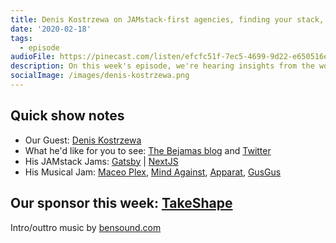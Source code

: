 ```yaml
---
title: Denis Kostrzewa on JAMstack-first agencies, finding your stack, talking with clients and more
date: '2020-02-18'
tags:
  - episode
audioFile: https://pinecast.com/listen/efcfc51f-7ec5-4699-9d22-e650516e042e.mp3
description: On this week's episode, we're hearing insights from the world of JAMstack agencies with Denis Kostrzewa, the CEO and co founder of the JAMstack-first agency Bejamas.
socialImage: /images/denis-kostrzewa.png
---
```


## Quick show notes

* Our Guest: [Denis Kostrzewa](https://www.twitter.com/denny_kos)
* What he'd like for you to see: [The Bejamas blog](https://bejamas.io/blog/) and [Twitter](https://twitter.com/bejamas_io)
* His JAMstack Jams: [Gatsby](https://gatsbyjs.com) | [NextJS](https://nextjs.org/) 
* His Musical Jam: [Maceo Plex](https://www.youtube.com/watch?v=b2RcZQNMy5s), [Mind Against](https://www.youtube.com/watch?v=dygwGDBdab8), [Apparat](https://www.youtube.com/watch?v=F8tLQbajsfI), [GusGus](https://youtu.be/fD0Vl4l7F8o?t=44)


## Our sponsor this week: [TakeShape](https://takeshape.io/thatsmyjamstack)
<!-- 
## Transcript 
### Bryan Robinson  0:02  
Hello everyone, welcome back to another episode of that's my JAMstack the podcast where we ask that most important of questions, what's your jam in the JAMstack? On this week's episode, we're hearing insights from the world of JAMstack agencies with Denis Kostrzewa, the CEO and co founder of the JAMstack-first agency Bejamas. Before we dive into those insights, I want to welcome back our sponsor take shape. If you're interested in their content platform, be sure to stick around after the interview to hear more, or head on over to take shape.io slash that's my JAMstack for more information. Alright guys, well, thanks for being on the show today and taking the time to chat with us.

### Denis Kostrzewa  0:39  
Yeah, thanks, Bryan. Thanks for having me.

### Bryan Robinson  0:41  
Cool. So tell us a little bit about yourself. What do you do for work? What do you do for fun and all that good stuff?

### Denis Kostrzewa  0:46  
Yep. So I'm Denis. I'm the co founder and CEO of Bejamas, the first agency and for professionally, I'm not coding any websites anymore. But what I do right now is scoping projects for companies. Not approaching us, proposing solutions to them managing internal accounting processes as well as hiring new developers. For fun, to be totally honest, grumpy john was is this is enough fun for me. But about from from from the business, I really like to read books on psychology, decision making philosophy and evolution.

### Bryan Robinson  1:20  
What are you reading right now?

### Denis Kostrzewa  1:23  
Right now I'm reading

### Denis Kostrzewa  1:25  
the book. Right now I'm actually not reading any of those pipes. I started reading mirta echo for Colt and boom. So it's a it's a fiction book. Very

### Bryan Robinson  1:37  
nice. So so you get a little bit of a little bit of fiction, a little bit of pleasure in your life too.

### Denis Kostrzewa  1:42  
Yeah, exactly.

### Bryan Robinson  1:45  
Alright, so So obviously, you are a co founder of a JAMstack first agency, but what was your entry point into into the JAMstack or static sites or whatever it was at the time?

### Denis Kostrzewa  1:54  
Yeah, so it's a bigger story. I think it will be great to kind of give you guys To everyone listening, a bit of a background, how we how we get started and why we get started in the first place. So we were starting a local business three years ago, aiming to solve a very specific problem on the pitch was basically ship simple websites to local local businesses. And we will be later managing those sites. So we've been looking after a set of tools that will allow us to build sites which are pretty easy to maintain. If we thought about having, for example, 10 websites in maintenance mode for our customers, WordPress or Drupal on any other monolithic solution was a no go for us. Because, for example, the news updates one has to do if if you have a Drupal, WordPress website. 

### Denis Kostrzewa  2:47  
But another important thing for us was the security. Again, if we had 10 or more websites, and we have to take responsibility for what's happening on those websites, we wanted to make sure that we are picking the rights posted for the job. And based on those two requirements on the model, repeat myself, all the obvious, monolithic choices didn't make any sense. So we started to dig deeper into what's available out there. And content the idea of static site generation. So yeah, we decided to take it for right and both our first site with Google, after a couple of months, we are the next day or some Gadsby to the mix. And after approximately a year of playing with these tools we found nullify, which was basically a game changer for us. 

### Denis Kostrzewa  3:37  
Not not only because it was a great tool to build our sports sites with, but it was very beneficial as well. But most importantly, because we found that the thing we are doing is called the jumpstart. And there are other maniacs like us who build build sites this way basically. And you know, it was it was one of these models where you're doing something and you feel You're going against the tide and you're doing basically something that is quite unpopular in the in the industry or in the space you are in. And you still do it because you think the reasons are right. But you are quite unconfident. Where were the catches or if there is any catch, right?

### Denis Kostrzewa  4:17  
So like for example if you're started doing cold baths or cold showers because you want to build up your immune system and fight with fatigue or something, most buddies you know, probably think you freaked out or something and will tell you that Yeah. But if you if you find a group of people that is doing kobus as well understands what problems you you've been faced with and what you want to solve with that the whole idea gets a totally new meaning to so this was basically early 2018. For us, we found the john stack definition join the new dynamic community and southern pyjamas with the idea to be the drumstick first with the An agency and operates globally. And I'm also joking that we are jumps at first but also first JAMstack agency as well. I think like that's a big claim. But I think, yeah, we started with the first jumpstart focused agency out there

### Bryan Robinson  5:17  
That's a big claim but there if nothing else, there aren't a lot out there. At least not from what I've seen.

### Denis Kostrzewa  5:22  
Yeah. I haven't seen right now that there are putting other agencies without focus, but time, early 2018 I don't think there are other guys that were doing this thing, only this thing because that's, that's what we do.

### Bryan Robinson  5:36  
So obviously WordPress was was kind of, as always a big player and agency land, but like, what were some of the other solutions that you kind of looked at and said these monoliths just don't make sense for agencies. 

### Denis Kostrzewa  5:48  
We surprisingly we haven't been looking at others other solutions when we found Who will it was, like Tom Tom, the co founder of Bejamas, he's he's more technical than I am for sure. And, and he was He wanted to try the static site generation idea. And he was into WordPress, he was developing WordPress websites for, I think, more than 66 years or something. He was pretty, pretty experienced with that, but just didn't want to stick to WordPress because for the thing that we've been trying to do for our customers, meaning simple static websites where just a simple CMS would be enough, it was definitely too much. So we didn't try really anything else. We just settled on Google. Then we liked it and kind of followed followed with this paradigm, this approach.

### Bryan Robinson  6:38  
Very nice. So obviously, professionally, you're using the gym second every single day, or at least your team is, and you're using Hugo and Gatsby and next.

### Denis Kostrzewa  6:51  
Yes, but Hugo was was our starting point. And right now to be honest, we are not using Hugo too much. It's like 90% of our projects are Got to be in exchange. And then there are some projects that are pure react. Yeah, I wouldn't say I don't think they are like an 100% JAMstack

### Bryan Robinson  7:09  
Sure. So how have clients responded to all that because we haven't had too many too many people doing agency work on the podcast yet.

### Denis Kostrzewa  7:16  
So I think we are we are a specific case because like I said, we started a local business here which which wasn't be dominant. Our customers didn't know what we are building that they just seen the the the final product and that's what they cared about. They didn't care if it's what price that they don't even know what what what rises to be honest. What would be JAMstack was in this and it was a little bit different because once we started to build the brand awareness out there and I think, yeah, once we started to build the brand owners after we are only getting clients that are just like conscious, they know what john stock is they they kind of know how it works and they know what they are buying. So it's we are in a good position that we don't have to explain Too much to them. We don't have to convince them because they are already convinced to keep it short. But there are some there are some customers that don't get it fully. So we are making workshops at the end of each project to kind of educate them and give them more guidance, so that they can understand it as well. Once we are getting to them. Yeah,

### Bryan Robinson  8:21  
That's really interesting that that you kind of positioned yourself in a way that most of your leads coming in our JAMstack where I didn't even know, you know, that was going to be a possibility in terms of like non technical people.

### Denis Kostrzewa  8:33  
Yeah, yeah. Yeah, I was also it's gonna sound strange, but I was surprised as well that there are so many there's so such a big audience, especially in 2018 because right now, it seems that the tide has changed that there are more people opting in into this, this paradigm and trying to try and do things but back in 2018, it was like a, you know, it was like a bet. And we just, we just set up a website, and we'll see what happens and This will happen. And we are here today talking about. Yeah, talking about jobs taking on none, I think in a different a different way. Because the the adoption rate I also wrote wrote wrote about in my last article, the adoption rate is just just growing up here. So it's very exciting to me to see it.

### Bryan Robinson  9:23  
And an interesting thing to me and I've gotta say, I love the love of design work that y'all do. A lot of the stuff that I've seen you put out has been amazing looking. Do you feel like the JAMstack gives us extra power in terms of doing beautiful websites? Where's that something that y'all would have been able to do in a WordPress world as well?

### Denis Kostrzewa  9:42  
I think I think it definitely gives you more flexibility when you want to change something. Especially Yes, this is this is more I think I'm referring more to react here, rather than JAMstack you're able to make iterations faster. With the whole component, component concept component paradigm, you can change those things quicker. So I think it definitely empowers developers front end developers, more than non WordPress. And I'm not sure how WordPress Gutenberg the current version works. sure what I'm referring to the to the older, older versions, which which I tried in the past.

### Bryan Robinson  10:28  
Yeah, of course those those versions still power huge chunks of the web. So that's something I always keep in mind for that. So let's talk about kind of other things. Are you able to do any jams tech kind of things personally, or is this all like you said, your fun is kind of building up this, this business?

### Denis Kostrzewa  10:46  
I was making jokes, but actually this is another joke and it like it makes it even more dramatic. I was I was telling my buddies, I think it was in June that till the end of the year. I for the Christmas, I want to have my own blog, my own personal website, powered by the jumpstart but I didn't manage to do that. But yeah, I like to write code. I can write code, but I wouldn't call myself a developer just out of respect to other developers, because I know, I know my technical skills aren't that high. But I can I can write things that work, basically, I know that this is not the essence of being a developer. So I'm not I'm not I'm not using jumps like on a daily basis. I'm more like, I understand the technical concepts, and I propose it to our customers. And I'm sure if this is this answers, all sorts of questions. Question in.

### Bryan Robinson  11:44  
That's good. So So what would be kind of yours and the companies like specific jam in the JAMstack? So obviously, you listed out some things when you're talking about choosing, you know, the static site methodology, you know, security and expandability And all that but like, what what kind of your jam for that for the JAMstack.

### Denis Kostrzewa  12:06  
That's all I get like we mentioned Gatsby and NextJ, this is like 90% of of our projects are built with either all that with with one to one of these tools or the other. Then when it comes to a couple of CMS options, we don't have any specific preference we are not biased in any way towards one option or the other. But if you if you read our blog, we we write about our choices. So we tested nine or 10 options right now. And you know that there are more than 10 like I don't know 20-25 but we just don't have time to test all of them. So after testing nine or 10, we are sticking to about motsi seven. So from the from the ones we tested. It's definitely contentful. Definitely Sanity NetlifyCMS is used in many of our projects on the Dato CMS, story blog, prismic, forestry is definitely a good one as well. So yeah, from the top of my head, those are the ones that we are reusing in our projects when we are making decision with our customers

### Bryan Robinson  13:13  
Out of curiosity since that since you got, you know, a decent customers like working on these kind of newer CMS says, when you talk about headless caucuses, there's headless. And then there's like the gift based, Which do you think is a little bit easier for clients to understand because get based can sometimes take a little extra time? I feel like?

### Denis Kostrzewa  13:32  
That's a good question. I think with with with the API based API based CMS options are usually used with the bigger customers. So there is a there is a bigger customer on the guy on the customer side understands the whole thing so we don't have to do much explaining because like I said, and we are getting conscious, conscious conscious buyers. One of the best CMS options is you Usually, from what I recall, is usually the smaller customer. And we don't do we didn't do much explaining here either. Because they don't understand. They don't have to understand how it works. We are just making workshops on how to use it. And the website basically is on on our maintenance because we work with with customers in the long term. And we are maintaining the website and fixing give if something breaks. So, yeah, we didn't do really much explaining, like, technical wise,

### Bryan Robinson  14:36  
that's that's good to know that people people can pick it up, even if it's not something as long standing as a WordPress admin.

### Denis Kostrzewa  14:43  
Yeah, I think I think it's really pretty important with bigger customers to to explain them exactly code works, because they care about the decisions that those decisions impact their their businesses a lot and they are they are a bigger organism as well. So the current But when it comes to the to the small company, they just from what we experienced, I'm not sure if someone has any different experiences but from what we experienced, they just care about. If this is a sustainable solution, it is will work two years from now two years from now. And it's pretty easy to do and present on on on forestry and notify CMS examples. We found that the CMS UI is easier for those guys to adjust to when they are for example switching from WordPress, they found it basically more comfortable than WordPress UI, which is pretty amazing to hear.

### Bryan Robinson  15:42  
Well, I'm in fairness, WordPress, the WordPress UI can sometimes be more than what a customer needs and the forestry or even even like content flow and stuff like that. You build it exactly as the client needs.

### Denis Kostrzewa  15:55  
Yeah. Yeah, exactly. Exactly. But even even a contentful if it Fair on. If you compare the UI from forestry to the UI from contentful, I use both CMS, CMS constructible. I'll do two protocols exactly like many CMS, CMS options I've used so far. But if we compare those two contentful is far more extensive in its setup. I know it depends how you will set it up. But if you have a big project, it can take, you know, three minutes to update a simple site. Whereas with forestry, you just login on your editing, editing, editing, editing those things in like one time saving it, polishing it and that said, so that there are many differences between even those those headless CMS options and I'm not comparing here WordPress or the other like Drupal, which which can also be used as a headless, headless fashion. We're just gonna break those headless CMS CMS options that I mentioned and Yeah, there are so different. And that's good actually, because there is no one solution that fits the bill for everyone. So it's good to have variability, because we can then choose from those and listen to our customers and see which one fits the best. And their case, basically.

### Bryan Robinson  17:17  
Nice. And so one question I got kind of got in like an agency setting is how easy or maybe more difficult I don't know, does it doesn't make onboarding new developers or dealing with turnover like obviously, y'all are a growing a growing agency. So hopefully you haven't had to deal with turnover. But one of the things that like WordPress, always kind of shoehorn an agency into you have to find a WordPress developer if you want to replace a developer, what kind of onboarding does the JAMstack give you or make easier or harder.

### Denis Kostrzewa  17:54  
So when we are hiring, we are always screening for we acknowledge because like I mentioned, we are Kind of outside of us and react focus right now. We've got to be with us next sometimes pure react. So we are always always screening for react experience. We haven't experienced to normal yet, to be perfectly honest. Yeah, we just finished relationships with three people. So far. We are two years in operation. I know that turnover will happen. Eventually. I'm not. I'm not saying everyone will walk in business for the end of their lives. But it's just not it was another problem we face so far. So I can really relate to that, at this point. Sure. Maybe maybe in the next year, we can we can.

### Bryan Robinson  18:42  
Although so. So in terms of people coming in, they're coming in with react knowledge, and then they can just hit the ground running because these are all react based technologies.

### Denis Kostrzewa  18:49  
Yeah, there are there are of course some some caveats that that are experienced developers have experienced galleries and more present experience next year. The workers are giving those guys And then kind of onboarding them into the process. Usually if a new developer joins the team, he's called this directly supervised about something or someone more experienced. And just just to give you some, some background and to the listeners as well, we've built more than 40 trumpster projects and some of the developers we have they themselves build like, or have been in charge of. I think there is wonderful product developed like nine websites, Gatsby plus next year, so then you guys are basically paired with Windows. Let's say senior Gods be developers. I'll be john wasn't there growing with them?

### Bryan Robinson  19:44  
Alright, so I obviously don't wanna take up too much more of your time. And we'll deal with our episode time constraint here, but what's your what's your actual like musical jam right now? Where are you listening to favorite song or favorite musician?

### Denis Kostrzewa  19:56  
Yeah, so I'm listening to pretty much every every type of Music but most of the time, I I'm a big geek of electronic music so I don't have any, like, favorite artist but for example I like very much miss your Plex I'm not sure if this is ringing a bell to to anyone from the podcast or for example mine against if I want to have something more on the ground. And then yeah, something more casual than I would probably listen to upper upper up for example or gas gas.

### Bryan Robinson  20:31  
And we'll we'll get some links and put those in the in the show notes so that anyone can check them out. And then finally, is there anything that you want to promote some something that you're doing that you want get out to the JAMstack community?

### Denis Kostrzewa  20:42  
I think yes, if you're really into the JAMstack, I'm probably biased. But you certainly subscribe to to our to our blog. We are we are putting out really more interesting and more interesting case studies right now. The upcoming months we'll have some interesting as well. And then we was also trying to start some research programs on the JAMstack and on the web development in general. So if you're curious about that, just yeah, just go to us log in and subscribe. And you'll get some, some nice pieces in the next couple of months.

### Bryan Robinson  21:20  
Awesome. That's exciting. I love your blog. I read most of the articles that come through my feed. So I appreciate you doing that and for taking the time to talk with us today.

### Denis Kostrzewa  21:29  
Yeah, thanks, Bryan. And keep it up. I really appreciate what you're doing for the community. And yeah, we need more people like, like you.

### Bryan Robinson  21:37  
I appreciate that.

### Denis Kostrzewa  21:39  
Yeah. Thanks, Bryan. And hope to talk to you again soon.

### Bryan Robinson  21:45  
Thanks again to Denis and thanks to all the listeners out there in the JAMstack development world. If you're enjoying this show, be sure to star heart favorite thumbs up or whatever you can think of on your podcast app of choice. And now it's sponsored time back again this week is take shape. take shape is a content platform tailor made for the JAMstack. They've got a super intuitive CMS, a clean graph qL API with an awesome API Explorer, a simple static site generator and a new mesh product that allows you to combine multiple API's and merge them all into a single graph qL API with that awesome Explorer, is definitely worth checking out by heading over to take shape.io slash that's my JAMstack. Until next week, keep doing amazing things on the web and keep things gym.

Transcribed by https://otter.ai -->


Intro/outtro music by [bensound.com](https://bensound.com)